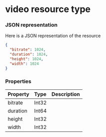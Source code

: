 # video resource type



### JSON representation

Here is a JSON representation of the resource

<!-- {
  "blockType": "resource",
  "optionalProperties": [

  ],
  "@odata.type": "microsoft.graph.video"
}-->

```json
{
  "bitrate": 1024,
  "duration": 1024,
  "height": 1024,
  "width": 1024
}

```
### Properties
| Property	   | Type	|Description|
|:---------------|:--------|:----------|
|bitrate|Int32||
|duration|Int64||
|height|Int32||
|width|Int32||

<!-- uuid: 31555f8e-e1d4-49b6-b2f4-82b548053699
2015-10-19 09:07:27 UTC -->
<!-- {
  "type": "#page.annotation",
  "description": "video resource",
  "keywords": "",
  "section": "documentation",
  "tocPath": ""
}-->